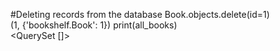 #Deleting records from the database
Book.objects.delete(id=1)       
(1, {'bookshelf.Book': 1})
print(all_books)   
<QuerySet []>